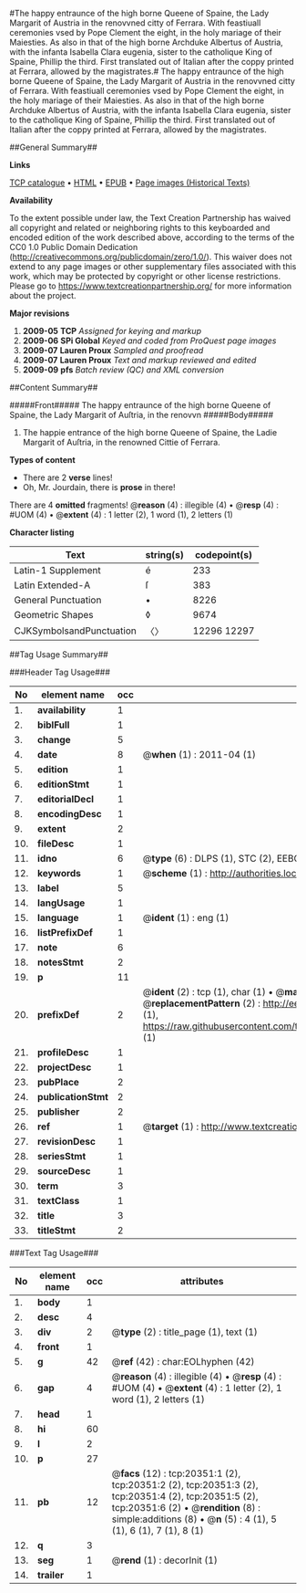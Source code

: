 #The happy entraunce of the high borne Queene of Spaine, the Lady Margarit of Austria in the renovvned citty of Ferrara. With feastiuall ceremonies vsed by Pope Clement the eight, in the holy mariage of their Maiesties. As also in that of the high borne Archduke Albertus of Austria, with the infanta Isabella Clara eugenia, sister to the catholique King of Spaine, Phillip the third. First translated out of Italian after the coppy printed at Ferrara, allowed by the magistrates.#
The happy entraunce of the high borne Queene of Spaine, the Lady Margarit of Austria in the renovvned citty of Ferrara. With feastiuall ceremonies vsed by Pope Clement the eight, in the holy mariage of their Maiesties. As also in that of the high borne Archduke Albertus of Austria, with the infanta Isabella Clara eugenia, sister to the catholique King of Spaine, Phillip the third. First translated out of Italian after the coppy printed at Ferrara, allowed by the magistrates.

##General Summary##

**Links**

[TCP catalogue](http://www.ota.ox.ac.uk/tcp/)  • 
[HTML](http://tei.it.ox.ac.uk/tcp/Texts-HTML/free/A06/A06892.html)  • 
[EPUB](http://tei.it.ox.ac.uk/tcp/Texts-EPUB/free/A06/A06892.epub) • 
[Page images (Historical Texts)](https://historicaltexts.jisc.ac.uk/eebo-99854895e)

**Availability**

To the extent possible under law, the Text Creation Partnership has waived all copyright and related or neighboring rights to this keyboarded and encoded edition of the work described above, according to the terms of the CC0 1.0 Public Domain Dedication (http://creativecommons.org/publicdomain/zero/1.0/). This waiver does not extend to any page images or other supplementary files associated with this work, which may be protected by copyright or other license restrictions. Please go to https://www.textcreationpartnership.org/ for more information about the project.

**Major revisions**

1. __2009-05__ __TCP__ *Assigned for keying and markup*
1. __2009-06__ __SPi Global__ *Keyed and coded from ProQuest page images*
1. __2009-07__ __Lauren Proux__ *Sampled and proofread*
1. __2009-07__ __Lauren Proux__ *Text and markup reviewed and edited*
1. __2009-09__ __pfs__ *Batch review (QC) and XML conversion*

##Content Summary##

#####Front#####
The happy entraunce of the high borne Queene of Spaine, the Lady Margarit of Auſtria, in the renovvn
#####Body#####

1. The happie entrance of the high borne Queene of Spaine, the Ladie Margarit of Auſtria, in the renowned Cittie of Ferrara.

**Types of content**

  * There are 2 **verse** lines!
  * Oh, Mr. Jourdain, there is **prose** in there!

There are 4 **omitted** fragments! 
 @__reason__ (4) : illegible (4)  •  @__resp__ (4) : #UOM (4)  •  @__extent__ (4) : 1 letter (2), 1 word (1), 2 letters (1)

**Character listing**


|Text|string(s)|codepoint(s)|
|---|---|---|
|Latin-1 Supplement|é|233|
|Latin Extended-A|ſ|383|
|General Punctuation|•|8226|
|Geometric Shapes|◊|9674|
|CJKSymbolsandPunctuation|〈〉|12296 12297|

##Tag Usage Summary##

###Header Tag Usage###

|No|element name|occ|attributes|
|---|---|---|---|
|1.|__availability__|1||
|2.|__biblFull__|1||
|3.|__change__|5||
|4.|__date__|8| @__when__ (1) : 2011-04 (1)|
|5.|__edition__|1||
|6.|__editionStmt__|1||
|7.|__editorialDecl__|1||
|8.|__encodingDesc__|1||
|9.|__extent__|2||
|10.|__fileDesc__|1||
|11.|__idno__|6| @__type__ (6) : DLPS (1), STC (2), EEBO-CITATION (1), PROQUEST (1), VID (1)|
|12.|__keywords__|1| @__scheme__ (1) : http://authorities.loc.gov/ (1)|
|13.|__label__|5||
|14.|__langUsage__|1||
|15.|__language__|1| @__ident__ (1) : eng (1)|
|16.|__listPrefixDef__|1||
|17.|__note__|6||
|18.|__notesStmt__|2||
|19.|__p__|11||
|20.|__prefixDef__|2| @__ident__ (2) : tcp (1), char (1)  •  @__matchPattern__ (2) : ([0-9\-]+):([0-9IVX]+) (1), (.+) (1)  •  @__replacementPattern__ (2) : http://eebo.chadwyck.com/downloadtiff?vid=$1&page=$2 (1), https://raw.githubusercontent.com/textcreationpartnership/Texts/master/tcpchars.xml#$1 (1)|
|21.|__profileDesc__|1||
|22.|__projectDesc__|1||
|23.|__pubPlace__|2||
|24.|__publicationStmt__|2||
|25.|__publisher__|2||
|26.|__ref__|1| @__target__ (1) : http://www.textcreationpartnership.org/docs/. (1)|
|27.|__revisionDesc__|1||
|28.|__seriesStmt__|1||
|29.|__sourceDesc__|1||
|30.|__term__|3||
|31.|__textClass__|1||
|32.|__title__|3||
|33.|__titleStmt__|2||


###Text Tag Usage###

|No|element name|occ|attributes|
|---|---|---|---|
|1.|__body__|1||
|2.|__desc__|4||
|3.|__div__|2| @__type__ (2) : title_page (1), text (1)|
|4.|__front__|1||
|5.|__g__|42| @__ref__ (42) : char:EOLhyphen (42)|
|6.|__gap__|4| @__reason__ (4) : illegible (4)  •  @__resp__ (4) : #UOM (4)  •  @__extent__ (4) : 1 letter (2), 1 word (1), 2 letters (1)|
|7.|__head__|1||
|8.|__hi__|60||
|9.|__l__|2||
|10.|__p__|27||
|11.|__pb__|12| @__facs__ (12) : tcp:20351:1 (2), tcp:20351:2 (2), tcp:20351:3 (2), tcp:20351:4 (2), tcp:20351:5 (2), tcp:20351:6 (2)  •  @__rendition__ (8) : simple:additions (8)  •  @__n__ (5) : 4 (1), 5 (1), 6 (1), 7 (1), 8 (1)|
|12.|__q__|3||
|13.|__seg__|1| @__rend__ (1) : decorInit (1)|
|14.|__trailer__|1||
